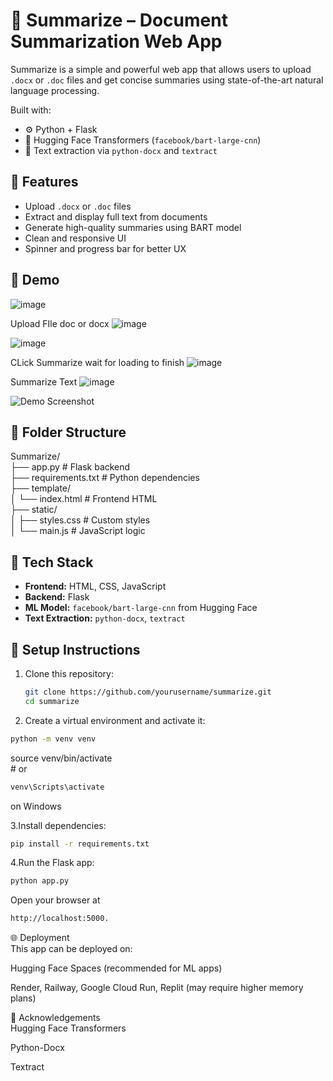 # 📝 Summarize – Document Summarization Web App

Summarize is a simple and powerful web app that allows users to upload `.docx` or `.doc` files and get concise summaries using state-of-the-art natural language processing.

Built with:
- ⚙️ Python + Flask
- 🤗 Hugging Face Transformers (`facebook/bart-large-cnn`)
- 🧠 Text extraction via `python-docx` and `textract`

## 🚀 Features

- Upload `.docx` or `.doc` files
- Extract and display full text from documents
- Generate high-quality summaries using BART model
- Clean and responsive UI
- Spinner and progress bar for better UX

## 📸 Demo
![image](https://github.com/user-attachments/assets/6e4df41b-353e-4302-b9ab-c063f2208c14)


Upload FIle doc or docx
![image](https://github.com/user-attachments/assets/84fe57c2-3f2b-4bb4-b805-f36392fa2df2)

![image](https://github.com/user-attachments/assets/c557591a-924c-405b-8fd4-1683bd8c52cd)

CLick Summarize
wait for loading to finish
![image](https://github.com/user-attachments/assets/ab724396-8f42-4a25-abd0-d63fbd43c14c)


Summarize Text
![image](https://github.com/user-attachments/assets/7df5714a-3dca-45f9-9f2b-2d670856436e)




![Demo Screenshot](screenshot.png) <!-- Optional: Add a screenshot of your app -->

## 📂 Folder Structure

Summarize/ <br>
├── app.py # Flask backend <br>
├── requirements.txt # Python dependencies <br>
├── template/ <br>
│ └── index.html # Frontend HTML <br>
├── static/ <br>
│ ├── styles.css # Custom styles <br>
│ └── main.js # JavaScript logic <br>



## 🧪 Tech Stack

- **Frontend:** HTML, CSS, JavaScript
- **Backend:** Flask
- **ML Model:** `facebook/bart-large-cnn` from Hugging Face
- **Text Extraction:** `python-docx`, `textract`

## 🧰 Setup Instructions

1. Clone this repository:
   ```bash
   git clone https://github.com/yourusername/summarize.git
   cd summarize

2. Create a virtual environment and activate it:
 ```bash
 python -m venv venv
  ```
source venv/bin/activate <br> # or <br>
 ```bash
 venv\Scripts\activate
 ```
 on Windows

3.Install dependencies:<br>
```bash 
pip install -r requirements.txt 
```

4.Run the Flask app:
```bash 
python app.py
```
Open your browser at 
```bash 
http://localhost:5000.
```

🌐 Deployment <br>
This app can be deployed on:<br>

Hugging Face Spaces (recommended for ML apps)<br>

Render, Railway, Google Cloud Run, Replit (may require higher memory plans)<br>

🙌 Acknowledgements <br>
Hugging Face Transformers<br>

Python-Docx<br>

Textract<br>
